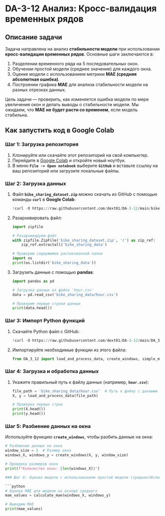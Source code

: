 # DA-3-12 Анализ: Кросс-валидация временных рядов

## Описание задачи

Задача направлена на анализ **стабильности модели** при использовании **кросс-валидации временных рядов**. Основные шаги заключаются в:

1. Разделении временного ряда на 5 последовательных окон.
2. Обучении простой модели (среднее значение) для каждого окна.
3. Оценке модели с использованием метрики **MAE (средняя абсолютная ошибка)**.
4. Построении графика **MAE** для анализа стабильности модели на разных отрезках данных.

Цель задачи — проверить, как изменяется ошибка модели по мере увеличения окон и делать выводы о стабильности модели. Мы ожидаем, что **MAE не будет расти со временем**, если модель стабильна.

## Как запустить код в Google Colab

### Шаг 1: Загрузка репозитория

1. Клонируйте или скачайте этот репозиторий на свой компьютер.
2. Перейдите в [Google Colab](https://colab.research.google.com/) и откройте новый ноутбук.
3. В меню **`File -> Open notebook`** выберите **`GitHub`** и вставьте ссылку на ваш репозиторий или загрузите локальные файлы.

### Шаг 2: Загрузка данных

1. Файл **`bike_sharing_dataset.zip`** можно скачать из GitHub с помощью команды **`curl`** в **Google Colab**:

    ```python
    !curl -O https://raw.githubusercontent.com/dext01/DA-3-12/main/bike_sharing_dataset.zip
    ```

2. Разархивировать файл:

    ```python
    import zipfile

    # Разархивируем файл
    with zipfile.ZipFile('bike_sharing_dataset.zip', 'r') as zip_ref:
        zip_ref.extractall('bike_sharing_data')

    # Проверим содержимое распакованной папки
    import os
    print(os.listdir('bike_sharing_data'))
    ```

3. Загрузить данные с помощью **pandas**:

    ```python
    import pandas as pd

    # Загрузка данных из файла 'hour.csv'
    data = pd.read_csv('bike_sharing_data/hour.csv')

    # Проверим первые строки данных
    print(data.head())
    ```

### Шаг 3: Импорт Python функций

1. Скачайте Python файл с GitHub:

    ```python
    !curl -O https://raw.githubusercontent.com/dext01/DA-3-12/main/DA_3_12.py
    ```

2. Импортируйте необходимые функции из этого файла:

    ```python
    from DA_3_12 import load_and_process_data, create_windows, simple_model, calculate_mae, plot_mae, linear_regression_model
    ```

### Шаг 4: Загрузка и обработка данных

1. Укажите правильный путь к файлу данных (например, **`hour.csv`**):

    ```python
    file_path = 'bike_sharing_data/hour.csv'  # Путь к файлу с данными
    X, y = load_and_process_data(file_path)

    # Проверка первых строк
    print(X.head())
    print(y.head())
    ```

### Шаг 5: Разбиение данных на окна

Используйте функцию **`create_windows`**, чтобы разбить данные на окна:

```python
# Разбиение данных на окна
window_size = 3  # Размер окна
windows_X, windows_y = create_windows(X, y, window_size)

# Проверка размеров окон
print(f"Количество окон: {len(windows_X)}")

### Шаг 6: Оценка модели с использованием простой модели (среднее)Используйте функцию **`calculate_mae`**, чтобы оценить **MAE** для каждого окна:

```python
# Оценка MAE для модели на основе среднего
mae_values = calculate_mae(windows_X, windows_y)

# Выводим MAE
print(mae_values)
